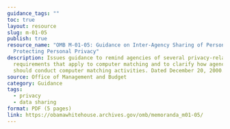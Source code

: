 ```yaml
---
guidance_tags: ""
toc: true
layout: resource
slug: m-01-05
publish: true
resource_name: "OMB M-01-05: Guidance on Inter-Agency Sharing of Personal Data –
  Protecting Personal Privacy"
description: Issues guidance to remind agencies of several privacy-related legal
  requirements that apply to computer matching and to clarify how agencies
  should conduct computer matching activities. Dated December 20, 2000.
source: Office of Management and Budget
category: Guidance
tags:
  - privacy
  - data sharing
format: PDF (5 pages)
link: https://obamawhitehouse.archives.gov/omb/memoranda_m01-05/
---
```

